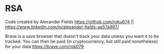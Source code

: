 # RSA
Code created by Alexander Fields https://github.com/roku674  || https://www.linkedin.com/in/alexander-fields-aa57a997/

Brave is a save browser that doesn't track your data unless you want it to be tracked. You can then be paid (in cryptocurrency, but still paid nonetheless) for your data https://brave.com/rok079
